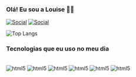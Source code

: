 ### Olá! Eu sou a Louise ✌🏽

[![Social](https://img.shields.io/badge/Instagram-E4405F?style=for-the-badge&logo=instagram&logoColor=white)](https://www.instagram.com/_eesiuol_/)
[![Social](https://img.shields.io/badge/LinkedIn-0077B5?style=for-the-badge&logo=linkedin&logoColor=white)](https://www.linkedin.com/in/louise-nunes-1996e-08s-30i/?trk=opento_sprofile_topcard)


![Top Langs](https://github-readme-stats.vercel.app/api/top-langs/?username=devlonuso&layout=compact)

### Tecnologias que eu uso no meu dia

<div style="display: inline_block"><br/>
    <img align="center" alt="html5" src="https://img.shields.io/badge/Swift-FA7343?style=for-the-badge&logo=swift&logoColor=white" />
    <img align="center" alt="html5" src="https://img.shields.io/badge/Java-ED8B00?style=for-the-badge&logo=openjdk&logoColor=white" />
    <img align="center" alt="html5" src="https://img.shields.io/badge/Dart-0175C2?style=for-the-badge&logo=dart&logoColor=white" />
    <img align="center" alt="html5" src="https://img.shields.io/badge/Flutter-02569B?style=for-the-badge&logo=flutter&logoColor=white" />
    <img align="center" alt="html5" src="https://img.shields.io/badge/Spring-6DB33F?style=for-the-badge&logo=spring&logoColor=white" />
    <img align="center" alt="html5" src="https://img.shields.io/badge/PostgreSQL-316192?style=for-the-badge&logo=postgresql&logoColor=white" />

</div>
